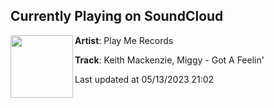 ## Currently Playing on SoundCloud

[<img align="left" width="100" src="https://i1.sndcdn.com/artworks-nFV51LuP7Emxc7lx-M7sg9w-t500x500.jpg">](https://soundcloud.com/playmerecords/keith-mackenzie-miggy-got-a)

**Artist**: Play Me Records 

**Track**: Keith Mackenzie, Miggy - Got A Feelin'

Last updated at 05/13/2023 21:02

